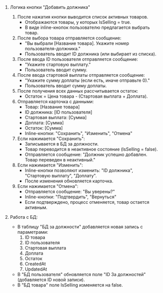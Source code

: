 1. Логика кнопки "Добавить должника"
    1. После нажатия кнопки выводится список активных товаров.
        - Отображаются товары, у которых IsSelling = true.
        - В виде inline-кнопок пользователю предлагается выбрать товар.
    2. После выбора товара отправляется сообщение:
        - "Вы выбрали [Название товара]. Укажите номер пользователя-должника."
        - Пользователь вводит ID должника (или выбирает из списка).
    3. После ввода ID пользователя отправляется сообщение:
        - "Укажите стартовую выплату."
        - Пользователь вводит сумму.
    4. После ввода стартовой выплаты отправляется сообщение:
        - "Укажите сумму доплаты (если есть, иначе отправьте 0)."
        - Пользователь вводит сумму доплаты.
    5. После получения всех данных рассчитывается остаток:
        - Остаток = Цена товара - (Стартовая выплата + Доплата).
    6. Отправляется карточка с данными:
        - Товар: [Название товара]
        - ID должника: [ID пользователя]
        - Стартовая выплата: [Сумма]
        - Доплата: [Сумма]
        - Остаток: [Сумма]
        - Inline-кнопки: "Сохранить", "Изменить", "Отмена"
    7. Если нажимается "Сохранить":
        - Записывается в БД за должности.
        - Товар переводится в неактивное состояние (IsSelling = false).
        - Отправляется сообщение: "Должник успешно добавлен. Товар переведен в неактивный."
    8. Если нажимается "Изменить":
        - Inline-кнопки позволяют изменить: "ID должника", "Стартовую выплату", "Доплату".
        - После изменения обновляется карточка.
    9. Если нажимается "Отмена":
        - Отправляется сообщение: "Вы уверены?"
        - Inline-кнопки: "Подтвердить", "Вернуться"
        - Если подтверждено, процесс отменяется, товар остается активным.
2. Работа с БД:
    
    - В таблицу "БД за должности" добавляется новая запись с параметрами:
        1. ID товара
        2. ID пользователя
        3. Стартовая выплата
        4. Доплата
        5. Остаток
        6. CreatedAt
        7. UpdatedAt
    - В "БД пользователя" обновляется поле "ID За должностей" (добавляется ID новой записи).
    - В "БД товара" поле IsSelling изменяется на false.